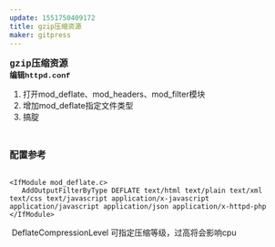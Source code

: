 ```yaml
---
update: 1551750409172
title: gzip压缩资源
maker: gitpress
---
```

<h1 style="margin-top: 0px; margin-bottom: 0px; padding: 0px; overflow-wrap: break-word;"><span style="font-family: arial, helvetica, sans-serif;"><span style="font-family: Courier New;"><span style="font-size: 13.3333px; white-space: pre-wrap;"><span style="font-size: 16px;">gzip压缩资源</span></span></span></span><span style="font-family: arial, helvetica, sans-serif;"><span style="font-family: Courier New;"><span style="font-size: 13.3333px; white-space: pre-wrap;"><br />编辑httpd.conf<br /></span></span></span></h1>
<ol>
<li style="overflow-wrap: break-word;"><span style="font-family: arial, helvetica, sans-serif;"><span style="font-family: Courier New;"><span style="font-size: 13.3333px; white-space: pre-wrap;">打开</span></span></span>mod_deflate、mod_headers、mod_filter模块</li>
<li style="overflow-wrap: break-word;">增加mod_deflate指定文件类型</li>
<li style="overflow-wrap: break-word;">搞腚</li>
</ol>
<p style="margin-top: 0px; margin-bottom: 0px; padding: 0px; overflow-wrap: break-word;"><span style="font-family: arial, helvetica, sans-serif;"><span style="font-family: Courier New;"><span style="font-size: 13.3333px; white-space: pre-wrap;"><br /><br /></span></span></span></p>
<h1 style="margin-top: 0px; margin-bottom: 0px; padding: 0px; overflow-wrap: break-word;"><span style="font-family: arial, helvetica, sans-serif; font-size: 16px;"><span style="font-family: Courier New;"><span style="white-space: pre-wrap;">配置参考</span></span></span></h1>
<p style="margin-top: 0px; margin-bottom: 0px; padding: 0px; overflow-wrap: break-word;">&nbsp;</p>
<pre class="language-markup"><code>&lt;IfModule mod_deflate.c&gt;  
   AddOutputFilterByType DEFLATE text/html text/plain text/xml text/css text/javascript application/x-javascript application/javascript application/json application/x-httpd-php
&lt;/IfModule&gt;  </code></pre>
<p>&nbsp;DeflateCompressionLevel 可指定压缩等级，过高将会影响cpu</p>
<p style="margin-top: 0px; margin-bottom: 0px; padding: 0px; overflow-wrap: break-word;">&nbsp;</p>
<p>&nbsp;</p>